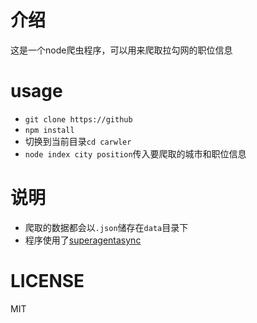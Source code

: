 # 介绍
  这是一个node爬虫程序，可以用来爬取拉勾网的职位信息
# usage
  + `git clone https://github`
  + `npm install`
  + 切换到当前目录`cd carwler`
  + `node index city position`传入要爬取的城市和职位信息
# 说明
  + 爬取的数据都会以`.json`储存在`data`目录下
  + 程序使用了[superagent](https://github.com/visionmedia/superagent)[async](https://github.com/caolan/async)
# LICENSE
  MIT
